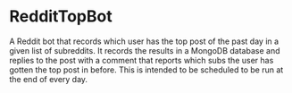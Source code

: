 # RedditTopBot

A  Reddit bot  that records which user has the top post of the 
past day in a given list of subreddits. It records the results in a MongoDB database
and replies to the post with a comment that reports which subs the user has gotten the top post 
in before. This is intended to be scheduled to be run at the end of every day.
